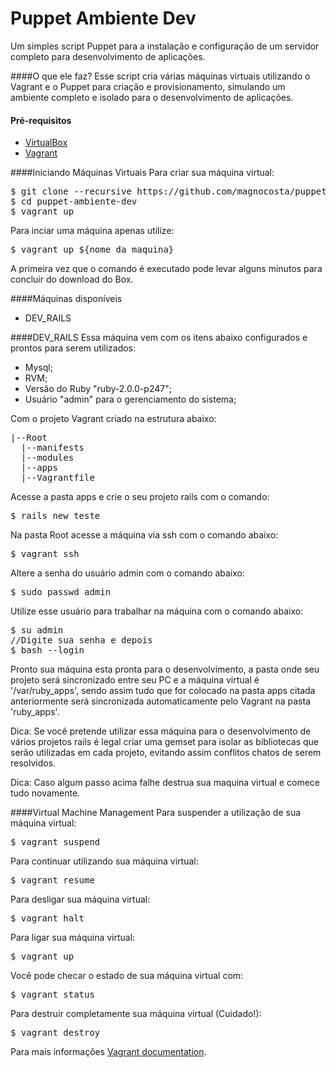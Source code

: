 Puppet Ambiente Dev
===================
Um simples script Puppet para a instalação e configuração de um servidor completo para desenvolvimento de aplicações.

####O que ele faz?
Esse script cria várias máquinas virtuais utilizando o Vagrant e o Puppet para criação e provisionamento, simulando um ambiente completo e isolado para o desenvolvimento de aplicações.

#### Pré-requisitos

* [VirtualBox](https://www.virtualbox.org)
* [Vagrant](http://vagrantup.com)

####Iniciando Máquinas Virtuais
Para criar sua máquina virtual:
<pre>
$ git clone --recursive https://github.com/magnocosta/puppet-ambiente-dev.git
$ cd puppet-ambiente-dev
$ vagrant up
</pre>

Para inciar uma máquina apenas utilize:
<pre>
$ vagrant up ${nome_da_maquina}
</pre>

A primeira vez que o comando é executado pode levar alguns minutos para concluir do download do Box.

####Máquinas disponíveis
* DEV_RAILS

####DEV_RAILS
Essa máquina vem com os itens abaixo configurados e prontos para serem utilizados:
  
* Mysql;
* RVM;
* Versão do Ruby "ruby-2.0.0-p247";
* Usuário "admin" para o gerenciamento do sistema;
  
Com o projeto Vagrant criado na estrutura abaixo:
<pre>
|--Root
  |--manifests
  |--modules
  |--apps
  |--Vagrantfile
</pre>

Acesse a pasta apps e crie o seu projeto rails com o comando:
<pre>
$ rails new teste
</pre>
  
Na pasta Root acesse a máquina via ssh com o comando abaixo:
<pre>
$ vagrant ssh
</pre>
  
Altere a senha do usuário admin com o comando abaixo:
<pre>
$ sudo passwd admin
</pre>

Utilize esse usuário para trabalhar na máquina com o comando abaixo:
<pre>
$ su admin
//Digite sua senha e depois
$ bash --login
</pre>
  
Pronto sua máquina esta pronta para o desenvolvimento, a pasta onde seu projeto será sincronizado entre seu PC e a máquina virtual é '/var/ruby_apps', sendo assim tudo que for colocado na pasta apps citada anteriormente será sincronizada automaticamente pelo Vagrant na pasta 'ruby_apps'.
  
Dica: Se você pretende utilizar essa máquina para o desenvolvimento de vários projetos rails é legal criar uma gemset para isolar as bibliotecas que serão utilizadas em cada projeto, evitando assim conflitos chatos de serem resolvidos. 
  
Dica: Caso algum passo acima falhe destrua sua maquina virtual e comece tudo novamente.
  
  
####Virtual Machine Management
Para suspender a utilização de sua máquina virtual:
<pre>
$ vagrant suspend
</pre>
  
Para continuar utilizando sua máquina virtual:
<pre>
$ vagrant resume
</pre>
  
Para desligar sua máquina virtual:
<pre>
$ vagrant halt
</pre>
  
Para ligar sua máquina virtual:
<pre>
$ vagrant up
</pre>

Você pode checar o estado de sua máquina virtual com:
<pre>
$ vagrant status
</pre>
  
Para destruir completamente sua máquina virtual (Cuidado!):
<pre>
$ vagrant destroy
</pre>
  
Para mais informações [Vagrant documentation](http://vagrantup.com/v1/docs/index.html).
